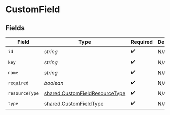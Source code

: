 # CustomField


## Fields

| Field                                                                                   | Type                                                                                    | Required                                                                                | Description                                                                             |
| --------------------------------------------------------------------------------------- | --------------------------------------------------------------------------------------- | --------------------------------------------------------------------------------------- | --------------------------------------------------------------------------------------- |
| `id`                                                                                    | *string*                                                                                | :heavy_check_mark:                                                                      | N/A                                                                                     |
| `key`                                                                                   | *string*                                                                                | :heavy_check_mark:                                                                      | N/A                                                                                     |
| `name`                                                                                  | *string*                                                                                | :heavy_check_mark:                                                                      | N/A                                                                                     |
| `required`                                                                              | *boolean*                                                                               | :heavy_check_mark:                                                                      | N/A                                                                                     |
| `resourceType`                                                                          | [shared.CustomFieldResourceType](../../../sdk/models/shared/customfieldresourcetype.md) | :heavy_check_mark:                                                                      | N/A                                                                                     |
| `type`                                                                                  | [shared.CustomFieldType](../../../sdk/models/shared/customfieldtype.md)                 | :heavy_check_mark:                                                                      | N/A                                                                                     |